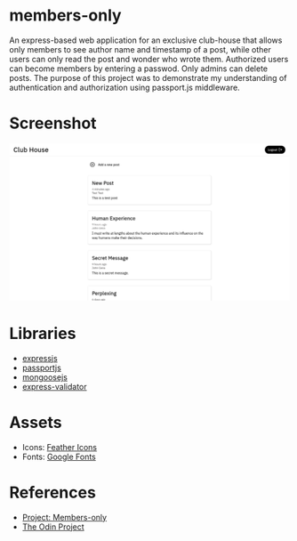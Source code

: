 # members-only
  An express-based web application for an exclusive club-house that allows only members to see author name and timestamp of a post, while other users can only read the post and wonder who wrote them. Authorized users can become members by entering a passwod. Only admins can delete posts. The purpose of this project was to demonstrate my understanding of authentication and authorization using passport.js middleware.

# Screenshot
<img src="https://github.com/dumb-programmer/members-only/blob/main/screenshot.png" alt="project screenshot"/>

# Libraries
- <a href="https://expressjs.com/">expressjs</a>
- <a href="http://www.passportjs.org/">passportjs</a>
- <a href="mongoosejs.com/">mongoosejs</a>
- <a href="express-validator.github.io/">express-validator</a>

# Assets
- Icons: <a href="feathericons.com/">Feather Icons</a>
- Fonts: <a href="fonts.google.com/">Google Fonts</a>

# References
- <a href="https://www.theodinproject.com/lessons/nodejs-members-only">Project: Members-only</a>
- <a href="https://www.theodinproject.com">The Odin Project</a>
